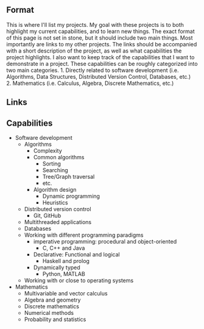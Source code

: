 ## Format 
This is where I'll list my projects. My goal with these projects is to both highlight my current capabilities, and to learn new things. The exact format of this page is not set in stone, but it should include two main things. Most importantly are links to my other projects. The links should be accompanied with a short description of the project, as well as what capabilities the project highlights. I also want to keep track of the capabilities that I want to demonstrate in a project. These capabilities can be roughly categorized into two main categories. 
	1. Directly related to software development (i.e. Algorithms, Data Structures, Distributed Version Control, Databases, etc.)  
	2. Mathematics (i.e. Calculus, Algebra, Discrete Mathematics, etc.)

## Links
## Capabilities
- Software development
	- Algorithms
		- Complexity
		- Common algorithms
			- Sorting
			- Searching
			- Tree/Graph traversal
			- etc.
		- Algorithm design
			- Dynamic programming
			- Heuristics
	- Distributed version control
		- Git, GitHub
	- Multithreaded applications
	- Databases
	- Working with different programming paradigms
		- imperative programming: procedural and object-oriented
			- C, C++ and Java
		- Declarative: Functional and logical
			- Haskell and prolog
		- Dynamically typed
			- Python, MATLAB
	- Working with or close to operating systems
- Mathematics
	- Multivariable and vector calculus
	- Algebra and geometry
	- Discrete mathematics
	- Numerical methods
	- Probability and statistics
